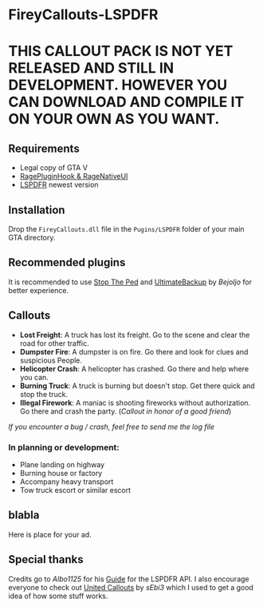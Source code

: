 # FireyCallouts-LSPDFR# THIS CALLOUT PACK IS NOT YET RELEASED AND STILL IN DEVELOPMENT. HOWEVER YOU CAN DOWNLOAD AND COMPILE IT ON YOUR OWN AS YOU WANT.## Requirements- Legal copy of GTA V- [RagePluginHook & RageNativeUI](https://ragepluginhook.net/Downloads.aspx?Category=1)- [LSPDFR](https://www.lcpdfr.com/downloads/gta5mods/g17media/7792-lspd-first-response/) newest version## InstallationDrop the `FireyCallouts.dll` file in the `Pugins/LSPDFR` folder of your main GTA directory.## Recommended pluginsIt is recommended to use [Stop The Ped](https://www.bejoijo.com/post/stop-the-ped) and [UltimateBackup](https://www.bejoijo.com/post/ultimate-backup) by *BejoIjo* for better experience.## Callouts- **Lost Freight**: A truck has lost its freight. Go to the scene and clear the road for other traffic.- **Dumpster Fire**: A dumpster is on fire. Go there and look for clues and suspicious People.- **Helicopter Crash**: A helicopter has crashed. Go there and help where you can.- **Burning Truck**: A truck is burning but doesn't stop. Get there quick and stop the truck.- **Illegal Firework**: A maniac is shooting fireworks without authorization. Go there and crash the party. (*Callout in honor of a good friend*)*If you encounter a bug / crash, feel free to send me the log file*### In planning or development:- Plane landing on highway- Burning house or factory- Accompany heavy transport- Tow truck escort or similar escort## blablaHere is place for your ad.## Special thanksCredits go to *Albo1125* for his [Guide](https://github.com/LMSDev/LSPDFR-API/blob/master/API%20Documentation/Guide%20to%20using%20the%20LSPDFR%20API%20and%20Documentation%20-%20Albo1125.pdf) for the LSPDFR API.I also encourage everyone to check out [United Callouts](https://github.com/sEbi3/UnitedCallouts) by *sEbi3* which I used to get a good idea of how some stuff works.